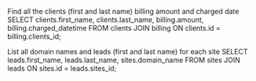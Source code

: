 Find all the clients (first and last name) billing amount and charged date
SELECT clients.first_name, clients.last_name, billing.amount, billing.charged_datetime
FROM clients
JOIN billing ON clients.id = billing.clients_id;

List all domain names and leads (first and last name) for each site
SELECT leads.first_name, leads.last_name, sites.domain_name
FROM sites
JOIN leads ON sites.id = leads.sites_id;

